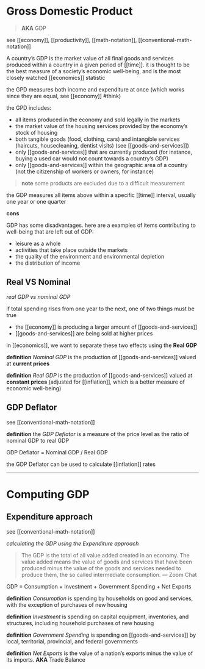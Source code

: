 # Gross Domestic Product

> **AKA** GDP

see [[economy]], [[productivity]], [[math-notation]], [[conventional-math-notation]]

A country’s GDP is the market value of all final goods and services produced within a country in a given period of [[time]]. it is thought to be the best measure of a society’s economic well-being, and is the most closely watched [[economics]] statistic

the GPD measures both income and expenditure at once (which works since they are equal, see [[economy]] #think)

the GPD includes:

- all items produced in the economy and sold legally in the markets
- the market value of the housing services provided by the economy’s stock of housing
- both tangible goods (food, clothing, cars) and intangible services (haircuts, housecleaning, dentist visits) (see [[goods-and-services]])
- only [[goods-and-services]] that are currently produced (for instance, buying a used car would not count towards a country’s GDP)
- only [[goods-and-services]] within the geographic area of a country (not the citizenship of workers or owners, for instance)

> **note** some products are excluded due to a difficult measurement

the GDP measures all items above within a specific [[time]] interval, usually one year or one quarter

**cons**

GDP has some disadvantages. here are a examples of items contributing to well-being that are left out of GDP:

- leisure as a whole
- activities that take place outside the markets
- the quality of the environment and environmental depletion
- the distribution of income

## Real VS Nominal

_real GDP vs nominal GDP_

if total spending rises from one year to the next, one of two things must be true

- the [[economy]] is producing a larger amount of [[goods-and-services]]
- [[goods-and-services]] are being sold at higher prices

in [[economics]], we want to separate these two effects using the **Real GDP**

**definition** _Nominal GDP_ is the production of [[goods-and-services]] valued at **current prices**

**definition** _Real GDP_ is the production of [[goods-and-services]] valued at **constant prices** (adjusted for [[inflation]], which is a better measure of economic well-being)

## GDP Deflator

see [[conventional-math-notation]]

**definition** the _GDP Deflator_ is a measure of the price level as the ratio of nominal GDP to real GDP

GDP Deflator = Nominal GDP / Real GDP

the GDP Deflator can be used to calculate [[inflation]] rates

---

# Computing GDP

## Expenditure approach

see [[conventional-math-notation]]

_calculating the GDP using the Expenditure approach_

> The GDP is the total of all value added created in an economy. The value added means the value of goods and services that have been produced minus the value of the goods and services needed to produce them, the so called intermediate consumption. &mdash; Zoom Chat

GDP = Consumption + Investment + Government Spending + Net Exports

**definition** _Consumption_ is spending by households on good and services, with the exception of purchases of new housing

**definition** _Investment_ is spending on capital equipment, inventories, and structures, including household purchases of new housing

**definition** _Government Spending_ is spending on [[goods-and-services]] by local, territorial, provincial, and federal governments

**definition** _Net Exports_ is the value of a nation’s exports minus the value of its imports. **AKA** Trade Balance
